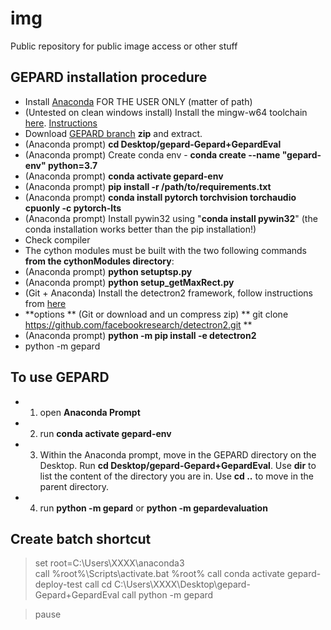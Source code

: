 # img
Public repository for public image access or other stuff

## GEPARD installation procedure


- Install [Anaconda](https://www.anaconda.com/products/individual) FOR THE USER ONLY (matter of path)
- (Untested on clean windows install) Install the mingw-w64 toolchain [here](https://sourceforge.net/projects/mingw-w64/files/Toolchains%20targetting%20Win32/Personal%20Builds/mingw-builds/installer/mingw-w64-install.exe/download). [Instructions](https://superuser.com/questions/1294343/install-gcc-in-git-for-windows-bash-environment)
- Download [GEPARD branch](https://gitlab.ipfdd.de/GEPARD/gepard/-/tree/Gepard+GepardEval) **zip** and extract.
- (Anaconda prompt) **cd Desktop/gepard-Gepard+GepardEval**
- (Anaconda prompt) Create conda env - **conda create --name "gepard-env" python=3.7**
- (Anaconda prompt)  **conda activate gepard-env**
- (Anaconda prompt) **pip install -r /path/to/requirements.txt**
- (Anaconda prompt) **conda install pytorch torchvision torchaudio cpuonly -c pytorch-lts**
- (Anaconda prompt) Install pywin32 using "**conda install pywin32**"  (the conda installation works better than the pip installation!)
- Check compiler
- The cython modules must be built with the two following commands **from the cythonModules directory**:
- (Anaconda prompt) **python setuptsp.py**
- (Anaconda prompt) **python setup_getMaxRect.py**
- (Git + Anaconda) Install the detectron2 framework, follow instructions from [here](https://github.com/facebookresearch/detectron2/blob/master/INSTALL.md)
- **options ** (Git or download and un compress zip) ** git clone https://github.com/facebookresearch/detectron2.git **
- (Anaconda prompt) **python -m pip install -e detectron2**
- python -m gepard

## To use GEPARD

- 1) open **Anaconda Prompt**
- 2) run **conda activate gepard-env**
- 3) Within the Anaconda prompt, move in the GEPARD directory on the Desktop. Run **cd Desktop/gepard-Gepard+GepardEval**. Use **dir** to list the content of the directory you are in. Use **cd ..** to move in the parent directory.
- 4) run **python -m gepard** or **python -m gepardevaluation** 

## Create batch shortcut

>set root=C:\Users\XXXX\anaconda3\
>call %root%\Scripts\activate.bat %root%
>call conda activate gepard-deploy-test
>call cd C:\Users\XXXX\Desktop\gepard-Gepard+GepardEval
>call python -m gepard

>pause

